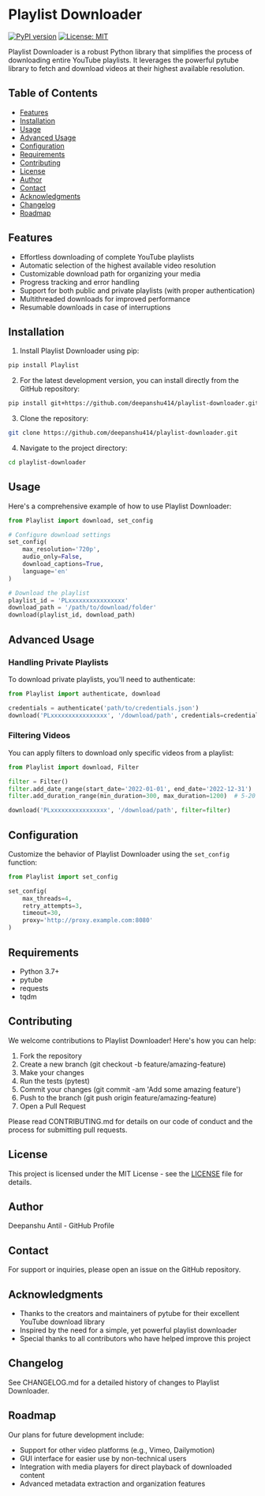 # Playlist Downloader

[![PyPI version](https://badge.fury.io/py/Playlist.svg)](https://badge.fury.io/py/Playlist)
[![License: MIT](https://img.shields.io/badge/License-MIT-yellow.svg)](https://opensource.org/licenses/MIT)

Playlist Downloader is a robust Python library that simplifies the process of downloading entire YouTube playlists. It leverages the powerful pytube library to fetch and download videos at their highest available resolution.

## Table of Contents
- [Features](#features)
- [Installation](#installation)
- [Usage](#usage)
- [Advanced Usage](#advanced-usage)
- [Configuration](#configuration)
- [Requirements](#requirements)
- [Contributing](#contributing)
- [License](#license)
- [Author](#author)
- [Contact](#contact)
- [Acknowledgments](#acknowledgments)
- [Changelog](#changelog)
- [Roadmap](#roadmap)

## Features

- Effortless downloading of complete YouTube playlists
- Automatic selection of the highest available video resolution
- Customizable download path for organizing your media
- Progress tracking and error handling
- Support for both public and private playlists (with proper authentication)
- Multithreaded downloads for improved performance
- Resumable downloads in case of interruptions

## Installation

1. Install Playlist Downloader using pip:

```sh
pip install Playlist
```
2. For the latest development version, you can install directly from the GitHub repository:
```sh
pip install git+https://github.com/deepanshu414/playlist-downloader.git
```
3. Clone the repository:
```sh
git clone https://github.com/deepanshu414/playlist-downloader.git
```
4. Navigate to the project directory:
```sh
cd playlist-downloader
```

## Usage
Here's a comprehensive example of how to use Playlist Downloader:
```python
from Playlist import download, set_config

# Configure download settings
set_config(
    max_resolution='720p',
    audio_only=False,
    download_captions=True,
    language='en'
)

# Download the playlist
playlist_id = 'PLxxxxxxxxxxxxxxxx'
download_path = '/path/to/download/folder'
download(playlist_id, download_path)
```
## Advanced Usage
### Handling Private Playlists
To download private playlists, you'll need to authenticate:
```python
from Playlist import authenticate, download

credentials = authenticate('path/to/credentials.json')
download('PLxxxxxxxxxxxxxxxx', '/download/path', credentials=credentials)
```
### Filtering Videos
You can apply filters to download only specific videos from a playlist:
```python
from Playlist import download, Filter

filter = Filter()
filter.add_date_range(start_date='2022-01-01', end_date='2022-12-31')
filter.add_duration_range(min_duration=300, max_duration=1200)  # 5-20 minutes

download('PLxxxxxxxxxxxxxxxx', '/download/path', filter=filter)
```
## Configuration
Customize the behavior of Playlist Downloader using the `set_config` function:
```python
from Playlist import set_config

set_config(
    max_threads=4,
    retry_attempts=3,
    timeout=30,
    proxy='http://proxy.example.com:8080'
)
```
## Requirements

- Python 3.7+
- pytube
- requests
- tqdm
## Contributing
We welcome contributions to Playlist Downloader! Here's how you can help:

1. Fork the repository
2. Create a new branch (git checkout -b feature/amazing-feature)
3. Make your changes
4. Run the tests (pytest)
5. Commit your changes (git commit -am 'Add some amazing feature')
6. Push to the branch (git push origin feature/amazing-feature)
7. Open a Pull Request

Please read CONTRIBUTING.md for details on our code of conduct and the process for submitting pull requests.

## License
This project is licensed under the MIT License - see the [LICENSE](LICENSE) file for details.
## Author
Deepanshu Antil - GitHub Profile
## Contact
For support or inquiries, please open an issue on the GitHub repository.
## Acknowledgments

- Thanks to the creators and maintainers of pytube for their excellent YouTube download library
- Inspired by the need for a simple, yet powerful playlist downloader
- Special thanks to all contributors who have helped improve this project
## Changelog
See CHANGELOG.md for a detailed history of changes to Playlist Downloader.
## Roadmap
Our plans for future development include:

- Support for other video platforms (e.g., Vimeo, Dailymotion)
- GUI interface for easier use by non-technical users
- Integration with media players for direct playback of downloaded content
- Advanced metadata extraction and organization features
